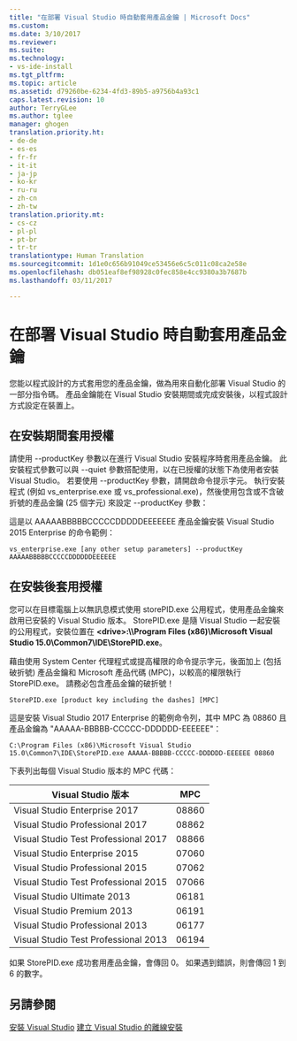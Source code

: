 ```yaml
---
title: "在部署 Visual Studio 時自動套用產品金鑰 | Microsoft Docs"
ms.custom: 
ms.date: 3/10/2017
ms.reviewer: 
ms.suite: 
ms.technology:
- vs-ide-install
ms.tgt_pltfrm: 
ms.topic: article
ms.assetid: d79260be-6234-4fd3-89b5-a9756b4a93c1
caps.latest.revision: 10
author: TerryGLee
ms.author: tglee
manager: ghogen
translation.priority.ht:
- de-de
- es-es
- fr-fr
- it-it
- ja-jp
- ko-kr
- ru-ru
- zh-cn
- zh-tw
translation.priority.mt:
- cs-cz
- pl-pl
- pt-br
- tr-tr
translationtype: Human Translation
ms.sourcegitcommit: 1d1e0c656b91049ce53456e6c5c011c08ca2e58e
ms.openlocfilehash: db051eaf8ef98928c0fec858e4cc9380a3b7687b
ms.lasthandoff: 03/11/2017

---
```

# <a name="automatically-apply-product-keys-when-deploying-visual-studio"></a>在部署 Visual Studio 時自動套用產品金鑰
您能以程式設計的方式套用您的產品金鑰，做為用來自動化部署 Visual Studio 的一部分指令碼。 產品金鑰能在 Visual Studio 安裝期間或完成安裝後，以程式設計方式設定在裝置上。  
  
## <a name="apply-the-license-during-installation"></a>在安裝期間套用授權  
 請使用 --productKey 參數以在進行 Visual Studio 安裝程序時套用產品金鑰。 此安裝程式參數可以與 --quiet 參數搭配使用，以在已授權的狀態下為使用者安裝 Visual Studio。 若要使用 --productKey 參數，請開啟命令提示字元。 執行安裝程式 (例如 vs_enterprise.exe 或 vs_professional.exe)，然後使用包含或不含破折號的產品金鑰 (25 個字元) 來設定 --productKey 參數：  
  
 這是以 AAAAABBBBBCCCCCDDDDDEEEEEEE 產品金鑰安裝 Visual Studio 2015 Enterprise 的命令範例：  
  
 `vs_enterprise.exe [any other setup parameters] --productKey AAAAABBBBBCCCCCDDDDDDEEEEEE`  
  
## <a name="apply-the-license-after-installation"></a>在安裝後套用授權  
 您可以在目標電腦上以無訊息模式使用 storePID.exe 公用程式，使用產品金鑰來啟用已安裝的 Visual Studio 版本。 StorePID.exe 是隨 Visual Studio 一起安裝的公用程式，安裝位置在 **\<drive>:\\\Program Files (x86)\Microsoft Visual Studio 15.0\Common7\IDE\StorePID.exe**。  
  
 藉由使用 System Center 代理程式或提高權限的命令提示字元，後面加上 (包括破折號) 產品金鑰和 Microsoft 產品代碼 (MPC)，以較高的權限執行 StorePID.exe。 請務必包含產品金鑰的破折號！  
  
 `StorePID.exe [product key including the dashes] [MPC]`  
  
 這是安裝 Visual Studio 2017 Enterprise 的範例命令列，其中 MPC 為 08860 且產品金鑰為 "AAAAA-BBBBB-CCCCC-DDDDDD-EEEEEE"：  
  
 `C:\Program Files (x86)\Microsoft Visual Studio 15.0\Common7\IDE\StorePID.exe AAAAA-BBBBB-CCCCC-DDDDDD-EEEEEE 08860`  
  
 下表列出每個 Visual Studio 版本的 MPC 代碼：  
  
|Visual Studio 版本|MPC|  
|---------------------------|---------|
|Visual Studio Enterprise 2017|08860|  
|Visual Studio Professional 2017|08862|  
|Visual Studio Test Professional 2017|08866| 
|Visual Studio Enterprise 2015|07060|  
|Visual Studio Professional 2015|07062|  
|Visual Studio Test Professional 2015|07066|  
|Visual Studio Ultimate 2013|06181|  
|Visual Studio Premium 2013|06191|  
|Visual Studio Professional 2013|06177|  
|Visual Studio Test Professional 2013|06194|  
  
如果 StorePID.exe 成功套用產品金鑰，會傳回 0。 如果遇到錯誤，則會傳回 1 到 6 的數字。  
  
## <a name="see-also"></a>另請參閱  
 [安裝 Visual Studio](../install/install-visual-studio.md)
 [建立 Visual Studio 的離線安裝](../install/create-an-offline-installation-of-visual-studio.md)
